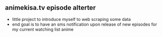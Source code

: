 ## animekisa.tv episode alterter

- little project to introduce myself to web scraping some data
- end goal is to have an sms notification upon release of new episodes for my current watching list anime
